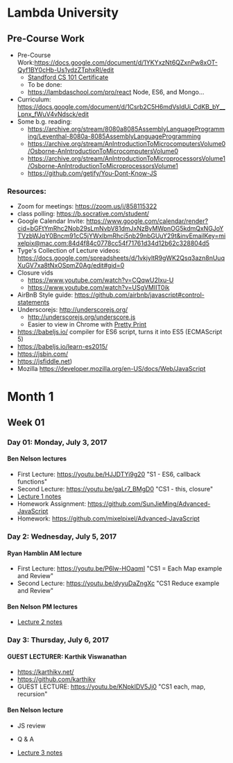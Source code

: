 # Lambda University

## Pre-Course Work
- Pre-Course Work:https://docs.google.com/document/d/1YKYxzNt6QZxnPw8xOT-Qyf1BY0cHb-Us1ydzZTphxRI/edit
	- [Standford CS 101 Certificate](https://prod-cert-bucket.s3.amazonaws.com/downloads/9081486833cb4f1586f69479d17c6bb3/Statement.pdf)
	- To be done:
	- https://lambdaschool.com/pro/react Node, ES6, and Mongo...
- Curriculum: https://docs.google.com/document/d/1Csrb2C5H6mdVsIdUi_CdKB_bY__Lpnx_fWuV4vNdsck/edit
- Some b.g. reading:
	- https://archive.org/stream/8080a8085AssemblyLanguageProgramming/Leventhal-8080a-8085AssemblyLanguageProgramming
	- https://archive.org/stream/AnIntroductionToMicrocomputersVolume0/Osborne-AnIntroductionToMicrocomputersVolume0
	- https://archive.org/stream/AnIntroductionToMicroprocessorsVolume1/Osborne-AnIntroductionToMicroprocessorsVolume1
	- https://github.com/getify/You-Dont-Know-JS

### Resources:
- Zoom for meetings: https://zoom.us/j/858115322
- class polling: https://b.socrative.com/student/
- Google Calendar Invite: https://www.google.com/calendar/render?cid=bGFtYmRhc2Nob29sLmNvbV81dmJxNzByMWpnOG5kdmQxNGJoYTVzbWJqY0Bncm91cC5jYWxlbmRhci5nb29nbGUuY29t&invEmailKey=mixelpix@mac.com:84d4f84c0778cc54f71761d34d12b62c328804d5
- Tyge's Collection of Lecture videos: https://docs.google.com/spreadsheets/d/1vkjyltR9gWK2Qsq3azn8nUuqXuGV7xa8tNxOSpmZ0Ag/edit#gid=0
- Closure vids
	- https://www.youtube.com/watch?v=CQqwU2Ixu-U
	- https://www.youtube.com/watch?v=USgVMIIT0ik
- AirBnB Style guide: https://github.com/airbnb/javascript#control-statements
- Underscorejs: http://underscorejs.org/
	- http://underscorejs.org/underscore.js
	- Easier to view in Chrome with [Pretty Print](https://chrome.google.com/webstore/detail/prettyprint/nipdlgebaanapcphbcidpmmmkcecpkhg?hl=en-US)
- https://babeljs.io/ compiler for ES6 script, turns it into ES5 (ECMAScript 5)
- https://babeljs.io/learn-es2015/
- https://jsbin.com/
- https://jsfiddle.net)
- Mozilla https://developer.mozilla.org/en-US/docs/Web/JavaScript

# Month 1
## Week 01
### Day 01: Monday, July 3, 2017
#### Ben Nelson lectures
- First Lecture: https://youtu.be/HJJDTYi9g20 "S1 - ES6, callback functions"
- Second Lecture: https://youtu.be/gaLr7_BMgD0 "CS1 - this, closure"
- [Lecture 1 notes](Lecture1/README.md)
- Homework Assignment: https://github.com/SunJieMing/Advanced-JavaScript
- Homework: https://github.com/mixelpixel/Advanced-JavaScript

### Day 2: Wednesday, July 5, 2017
#### Ryan Hamblin AM lecture
- First Lecture: https://youtu.be/P6lw-HOaqmI "CS1 = Each Map example and Review"
- Second Lecture: https://youtu.be/dyyuDaZngXc "CS1 Reduce example and Review"
#### Ben Nelson PM lectures

- [Lecture 2 notes](Lecture2/README.md)

### Day 3: Thursday, July 6, 2017
#### GUEST LECTURER: Karthik Viswanathan
- https://karthikv.net/
- https://github.com/karthikv
- GUEST LECTURE: https://youtu.be/KNpkIDV5Jj0 "CS1 each, map, recursion"
#### Ben Nelson lecture
- JS review
- Q & A

- [Lecture 3 notes](Lecture3/README.md)
